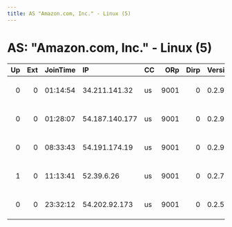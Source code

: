 ```yaml
---
title: AS "Amazon.com, Inc." - Linux (5)
---
```


# AS: "Amazon.com, Inc." - Linux (5)

|   Up |   Ext | JoinTime   | IP             | CC   |   ORp |   Dirp | Version   | Contact                      | Nickname            |   eFamMembers |
|-----:|------:|:-----------|:---------------|:-----|------:|-------:|:----------|:-----------------------------|:--------------------|--------------:|
|    0 |     0 | 01:14:54   | 34.211.141.32  | us   |  9001 |      0 | 0.2.9.11  | root at example dot o        | citest14126zYwhdWIZ |             1 |
|    0 |     0 | 01:28:07   | 54.187.140.177 | us   |  9001 |      0 | 0.2.9.11  | root at example dot o        | citest14127SjrK4XHA |             1 |
|    0 |     0 | 08:33:43   | 54.191.174.19  | us   |  9001 |      0 | 0.2.9.11  | root at example dot o        | citest14140YTcurv58 |             1 |
|    1 |     0 | 11:13:41   | 52.39.6.26     | us   |  9001 |      0 | 0.2.7.6   | Webmaster &lt;webmaster at a | arkbyte             |             1 |
|    0 |     0 | 23:32:12   | 54.202.92.173  | us   |  9001 |      0 | 0.2.5.14  | root at example dot o        | citest14118UyJpRjmF |             1 |

